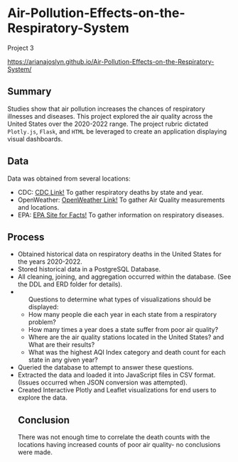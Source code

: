 # Air-Pollution-Effects-on-the-Respiratory-System
Project 3

https://arianajoslyn.github.io/Air-Pollution-Effects-on-the-Respiratory-System/

## Summary
Studies show that air pollution increases the chances of respiratory illnesses and diseases. This project explored the air quality across the United States over the 2020-2022 range. The project rubric dictated `Plotly.js`, `Flask`, and `HTML` be leveraged to create an application displaying visual dashboards.

## Data
Data was obtained from several locations:
* CDC: [CDC Link!](https://data.cdc.gov/NCHS/Monthly-Provisional-Counts-of-Deaths-by-Select-Cau/9dzk-mvmi/data) To gather respiratory deaths by state and year.
* OpenWeather: [OpenWeather Link!](https://openweathermap.org/api/air-pollution) To gather Air Quality measurements and locations.
* EPA: [EPA Site for Facts!](https://www.epa.gov/clean-air-act-overview/air-pollution-current-and-future-challenges) To gather information on respiratory diseases.

## Process
<ul>
   <li>Obtained historical data on respiratory deaths in the United States for the years 2020-2022.</li>
   <li>Stored historical data in a PostgreSQL Database. </li>
<li>All cleaning, joining, and aggregation occurred within the database. (See the DDL and ERD folder for details).</li>

   <li><ul>Questions to determine what types of visualizations should be displayed:</li>
   <li>    How many people die each year in each state from a respiratory problem? </li>
   <li>    How many times a year does a state suffer from poor air quality?</li>
   <li>   Where are the air quality stations located in the United States? and What are their results?</li>
   <li>    What was the highest AQI Index category and death count for each state in any given year? </li>
</ul>
<li>Queried the database to attempt to answer these questions.</li>
<li>Extracted the data and loaded it into JavaScript files in CSV format. (Issues occurred when JSON conversion was attempted).</li>
<li>Created Interactive Plotly and Leaflet visualizations for end users to explore the data.</li>

## Conclusion
There was not enough time to correlate the death counts with the locations having increased counts of poor air quality- no conclusions were made.

